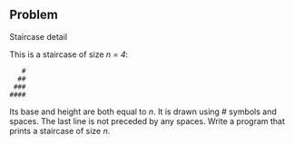 ## Problem
Staircase detail

This is a staircase of size *n = 4*:
````
   #
  ##
 ###
####
````

Its base and height are both equal to *n*. It is drawn using \# symbols and spaces. The last line is not preceded by any spaces.
Write a program that prints a staircase of size *n*. 
